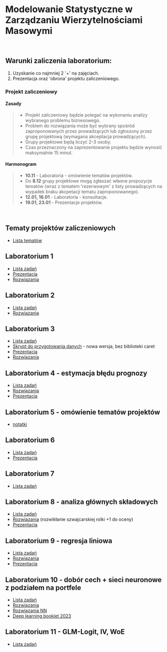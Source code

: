 # Modelowanie Statystyczne w Zarządzaniu Wierzytelnościami Masowymi

<br>

## Warunki zaliczenia laboratorium:

1) Uzyskanie co najmniej 2 '+' na zajęciach.
2) Prezentacja oraz 'obrona' projektu zaliczeniowego.

### Projekt zaliczeniowy

#### Zasady
>- Projekt zaliczeniowy będzie polegać na wykonaniu analizy wybranego problemu biznesowego.
>- Problem do rozwiązania może być wybrany spośród zaproponowanych przez prowadzących lub zgłoszony przez grupę projektową (wymagana akceptacja prowadzących).
>- Grupy projektowe będą liczyć 2-3 osoby.
>- Czas przeznaczony na zaprezentowanie projektu będzie wynosić maksymalnie 15 minut.

#### Harmonogram

>- **10.11** - Laboratoria - omówienie tematów projektów.
>- Do **8.12** grupy projektowe mogą zgłaszać własne propozycje tematów (wraz z tematem 'rezerwowym' z listy prowadzących na wypadek braku akcpetacji tematu zaproponowanego).
>- **12.01, 16.01** - Laboratoria - konsultacje.
>- **19.01, 23.01** - Prezentacje projektów.

<br>

## Tematy projektów zaliczeniowych

- [Lista tematów](ListaZadan/tematyProjektów.md)

## Laboratorium 1

- [Lista zadań](ListaZadan/lab1/lista-lab1.md)
- [Prezentacja](ListaZadan/lab1/Lab1_Prezentacja)
- [Rozwiązania](ListaZadan/lab1/lab1_rozwiazania.R)

## Laboratorium 2

- [Lista zadań](ListaZadan/lab2/lista-lab2.md)
- [Rozwiązania](ListaZadan/lab2/lab2-rozwiazania.R)

## Laboratorium 3

- [Lista zadań](ListaZadan/lab3/lista-lab3.md)
- [Skrypt do przygotowania danych](ListaZadan/lab3/lab3-data-preparation.R) - nowa wersja, bez biblioteki caret
- [Prezentacja](ListaZadan/lab3/Lab3_Prezentacja)
- [Rozwiązania](ListaZadan/lab3/Lab3_Rozwiazania) 


## Laboratorium 4 - estymacja błędu prognozy

- [Lista zadań](04_ListaBłądPredykcji.md)
- [Rozwiązania](ListaZadan/Lab4_rozwiazania.r)
- [Prezentacja](ListaZadan/Laboratorium4.pdf)

## Laboratorium 5 - omówienie tematów projektów

- [notatki](ListaZadan/projekty_tablica.pdf)

## Laboratorium 6

- [Lista zadań](ListaZadan/lab6/lista-lab6.md)
- [Prezentacja](ListaZadan/lab6/Lab6_Prezentacja)

## Laboratorium 7

- [Lista zadań](ListaZadan/lab7/lista-lab7.md)

## Laboratorium 8 - analiza głównych składowych

- [Lista zadań](ListaZadan/08_ListaPCA.md)
- [Rozwiązania](ListaZadan/Lab8_rozwiazania.R) (rozwikłanie szwajcarskiej rolki +1 do oceny)
- [Prezentacja](ListaZadan/08_PrezentacjaPCA.pdf)

## Laboratorium 9 - regresja liniowa

- [Lista zadań](ListaZadan/09_ListaRegresjaLiniowa.md)
- [Rozwiązania](ListaZadan/09_ListaRozwiazania.r)
- [Prezentacja](ListaZadan/09_PrezentacjaRegresja.pdf)

## Laboratorium 10 - dobór cech + sieci neuronowe z podziałem na portfele

- [Lista zadań](ListaZadan/10_ListaDoborCech.md)
- [Rozwiązania](ListaZadan/10_Lista_rozwiazania.r)
- [Rozwiązania NN](ListaZadan/10_ListaNN_rozwiazania.r)
- [Deep learning booklet 2023](ListaZadan/DeepLearningBooklet.pdf)

## Laboratorium 11 - GLM-Logit, IV, WoE

- [Lista zadań](ListaZadan/11_ListaGLM.md)
